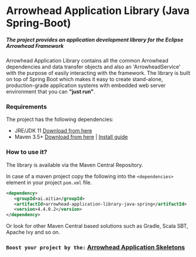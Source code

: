 # Arrowhead Application Library (Java Spring-Boot)
##### The project provides an application development library for the Eclipse Arrowhead Framework

Arrowhead Application Library contains all the common Arrowhead dependencies and data transfer objects and also an 'ArrowheadService' with the purpose of easily interacting with the framework. The library is built on top of Spring Boot which makes it easy to create stand-alone, production-grade application systems with embedded web server environment that you can **"just run"**.

### Requirements

The project has the following dependencies:
* JRE/JDK 11 [Download from here](https://www.oracle.com/technetwork/java/javase/downloads/jdk11-downloads-5066655.html)
* Maven 3.5+ [Download from here](http://maven.apache.org/download.cgi) | [Install guide](https://www.baeldung.com/install-maven-on-windows-linux-mac)

### How to use it?

The library is available via the Maven Central Repository.

In case of a maven project copy the following into the `<dependencies>` element in your project `pom.xml` file.

```xml
<dependency>
   <groupId>ai.aitia</groupId>
   <artifactId>arrowhead-application-library-java-spring</artifactId>
   <version>4.4.0.2</version>
</dependency>
```
Or look for other Maven Central based solutions such as Gradle, Scala SBT, Apache Ivy and so on. 

### `Boost your project by the:` [Arrowhead Application Skeletons](https://github.com/arrowhead-f/application-skeleton-java-spring)
